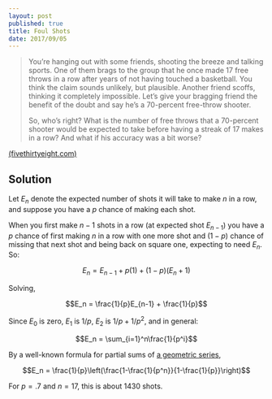 ```yaml
---
layout: post
published: true
title: Foul Shots
date: 2017/09/05
---
```


>You’re hanging out with some friends, shooting the breeze and talking sports. One of them brags to the group that he once made 17 free throws in a row after years of not having touched a basketball. You think the claim sounds unlikely, but plausible. Another friend scoffs, thinking it completely impossible. Let’s give your bragging friend the benefit of the doubt and say he’s a 70-percent free-throw shooter.
>
>So, who’s right? What is the number of free throws that a 70-percent shooter would be expected to take before having a streak of 17 makes in a row? And what if his accuracy was a bit worse?

<!--more-->

[(fivethirtyeight.com)](https://fivethirtyeight.com/features/is-your-friend-full-of-it/)

## Solution

Let $E_n$ denote the expected number of shots it will take to make $n$ in a row, and suppose you have a $p$ chance of making each shot.  

When you first make $n-1$ shots in a row (at expected shot $E_{n-1})$ you have a $p$ chance of first making $n$ in a row with one more shot and $(1-p)$ chance of missing that next shot and being back on square one, expecting to need $E_n$. So:

$$E_n = E_{n-1} + p(1) + (1-p)(E_n+1)$$

Solving,

$$E_n = \frac{1}{p}E_{n-1} + \frac{1}{p}$$

Since $E_0$ is zero, $E_1$ is $1/p$, $E_2$ is $1/p+1/p^2$, and in general:

$$E_n = \sum_{i=1}^n\frac{1}{p^i}$$

By a well-known formula for partial sums of [a geometric series](http://mathworld.wolfram.com/GeometricSeries.html),

$$E_n = \frac{1}{p}\left(\frac{1-\frac{1}{p^n}}{1-\frac{1}{p}}\right)$$

For $p=.7$ and $n=17$, this is about $1430$ shots.
